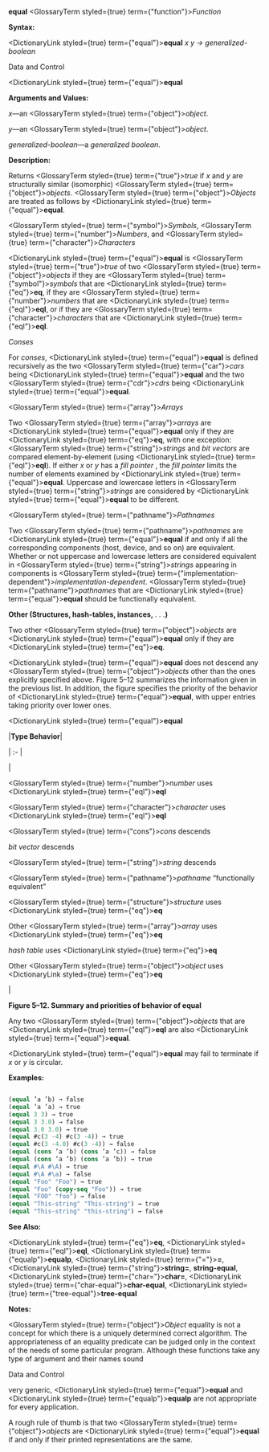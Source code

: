 **equal** <GlossaryTerm styled={true} term={"function"}><i>Function</i></GlossaryTerm> 



**Syntax:** 



<DictionaryLink styled={true} term={"equal"}><b>equal</b></DictionaryLink> *x y → generalized-boolean* 



Data and Control 











<DictionaryLink styled={true} term={"equal"}><b>equal</b></DictionaryLink> 



**Arguments and Values:** 



*x*—an <GlossaryTerm styled={true} term={"object"}><i>object</i></GlossaryTerm>. 



*y*—an <GlossaryTerm styled={true} term={"object"}><i>object</i></GlossaryTerm>. 



*generalized-boolean*—a *generalized boolean*. 



**Description:** 



Returns <GlossaryTerm styled={true} term={"true"}><i>true</i></GlossaryTerm> if *x* and *y* are structurally similar (isomorphic) <GlossaryTerm styled={true} term={"object"}><i>objects</i></GlossaryTerm>. <GlossaryTerm styled={true} term={"object"}><i>Objects</i></GlossaryTerm> are treated as follows by <DictionaryLink styled={true} term={"equal"}><b>equal</b></DictionaryLink>. 



<GlossaryTerm styled={true} term={"symbol"}><i>Symbols</i></GlossaryTerm>, <GlossaryTerm styled={true} term={"number"}><i>Numbers</i></GlossaryTerm>, and <GlossaryTerm styled={true} term={"character"}><i>Characters</i></GlossaryTerm> 



<DictionaryLink styled={true} term={"equal"}><b>equal</b></DictionaryLink> is <GlossaryTerm styled={true} term={"true"}><i>true</i></GlossaryTerm> of two <GlossaryTerm styled={true} term={"object"}><i>objects</i></GlossaryTerm> if they are <GlossaryTerm styled={true} term={"symbol"}><i>symbols</i></GlossaryTerm> that are <DictionaryLink styled={true} term={"eq"}><b>eq</b></DictionaryLink>, if they are <GlossaryTerm styled={true} term={"number"}><i>numbers</i></GlossaryTerm> that are <DictionaryLink styled={true} term={"eql"}><b>eql</b></DictionaryLink>, or if they are <GlossaryTerm styled={true} term={"character"}><i>characters</i></GlossaryTerm> that are <DictionaryLink styled={true} term={"eql"}><b>eql</b></DictionaryLink>. 



*Conses* 



For *conses*, <DictionaryLink styled={true} term={"equal"}><b>equal</b></DictionaryLink> is defined recursively as the two <GlossaryTerm styled={true} term={"car"}><i>cars</i></GlossaryTerm> being <DictionaryLink styled={true} term={"equal"}><b>equal</b></DictionaryLink> and the two <GlossaryTerm styled={true} term={"cdr"}><i>cdrs</i></GlossaryTerm> being <DictionaryLink styled={true} term={"equal"}><b>equal</b></DictionaryLink>. 



<GlossaryTerm styled={true} term={"array"}><i>Arrays</i></GlossaryTerm> 



Two <GlossaryTerm styled={true} term={"array"}><i>arrays</i></GlossaryTerm> are <DictionaryLink styled={true} term={"equal"}><b>equal</b></DictionaryLink> only if they are <DictionaryLink styled={true} term={"eq"}><b>eq</b></DictionaryLink>, with one exception: <GlossaryTerm styled={true} term={"string"}><i>strings</i></GlossaryTerm> and *bit vectors* are compared element-by-element (using <DictionaryLink styled={true} term={"eql"}><b>eql</b></DictionaryLink>). If either *x* or *y* has a *fill pointer* , the *fill pointer* limits the number of elements examined by <DictionaryLink styled={true} term={"equal"}><b>equal</b></DictionaryLink>. Uppercase and lowercase letters in <GlossaryTerm styled={true} term={"string"}><i>strings</i></GlossaryTerm> are considered by <DictionaryLink styled={true} term={"equal"}><b>equal</b></DictionaryLink> to be different. 



<GlossaryTerm styled={true} term={"pathname"}><i>Pathnames</i></GlossaryTerm> 



Two <GlossaryTerm styled={true} term={"pathname"}><i>pathnames</i></GlossaryTerm> are <DictionaryLink styled={true} term={"equal"}><b>equal</b></DictionaryLink> if and only if all the corresponding components (host, device, and so on) are equivalent. Whether or not uppercase and lowercase letters are considered equivalent in <GlossaryTerm styled={true} term={"string"}><i>strings</i></GlossaryTerm> appearing in components is <GlossaryTerm styled={true} term={"implementation-dependent"}><i>implementation-dependent</i></GlossaryTerm>. <GlossaryTerm styled={true} term={"pathname"}><i>pathnames</i></GlossaryTerm> that are <DictionaryLink styled={true} term={"equal"}><b>equal</b></DictionaryLink> should be functionally equivalent. 



**Other (Structures, hash-tables, instances,** *. . .***)** 



Two other <GlossaryTerm styled={true} term={"object"}><i>objects</i></GlossaryTerm> are <DictionaryLink styled={true} term={"equal"}><b>equal</b></DictionaryLink> only if they are <DictionaryLink styled={true} term={"eq"}><b>eq</b></DictionaryLink>. 



<DictionaryLink styled={true} term={"equal"}><b>equal</b></DictionaryLink> does not descend any <GlossaryTerm styled={true} term={"object"}><i>objects</i></GlossaryTerm> other than the ones explicitly specified above. Figure 5–12 summarizes the information given in the previous list. In addition, the figure specifies the priority of the behavior of <DictionaryLink styled={true} term={"equal"}><b>equal</b></DictionaryLink>, with upper entries taking priority over lower ones. 















<DictionaryLink styled={true} term={"equal"}><b>equal</b></DictionaryLink> 



|**Type Behavior**|

| :- |

|<p><GlossaryTerm styled={true} term={"number"}><i>number</i></GlossaryTerm> uses <DictionaryLink styled={true} term={"eql"}><b>eql</b></DictionaryLink> </p><p><GlossaryTerm styled={true} term={"character"}><i>character</i></GlossaryTerm> uses <DictionaryLink styled={true} term={"eql"}><b>eql</b></DictionaryLink> </p><p><GlossaryTerm styled={true} term={"cons"}><i>cons</i></GlossaryTerm> descends </p><p>*bit vector* descends </p><p><GlossaryTerm styled={true} term={"string"}><i>string</i></GlossaryTerm> descends </p><p><GlossaryTerm styled={true} term={"pathname"}><i>pathname</i></GlossaryTerm> “functionally equivalent” </p><p><GlossaryTerm styled={true} term={"structure"}><i>structure</i></GlossaryTerm> uses <DictionaryLink styled={true} term={"eq"}><b>eq</b></DictionaryLink> </p><p>Other <GlossaryTerm styled={true} term={"array"}><i>array</i></GlossaryTerm> uses <DictionaryLink styled={true} term={"eq"}><b>eq</b></DictionaryLink> </p><p>*hash table* uses <DictionaryLink styled={true} term={"eq"}><b>eq</b></DictionaryLink> </p><p>Other <GlossaryTerm styled={true} term={"object"}><i>object</i></GlossaryTerm> uses <DictionaryLink styled={true} term={"eq"}><b>eq</b></DictionaryLink></p>|





**Figure 5–12. Summary and priorities of behavior of equal** 



Any two <GlossaryTerm styled={true} term={"object"}><i>objects</i></GlossaryTerm> that are <DictionaryLink styled={true} term={"eql"}><b>eql</b></DictionaryLink> are also <DictionaryLink styled={true} term={"equal"}><b>equal</b></DictionaryLink>. 



<DictionaryLink styled={true} term={"equal"}><b>equal</b></DictionaryLink> may fail to terminate if *x* or *y* is circular. 



**Examples:**
```lisp

(equal ’a ’b) → false 
(equal ’a ’a) → true 
(equal 3 3) → true 
(equal 3 3.0) → false 
(equal 3.0 3.0) → true 
(equal #c(3 -4) #c(3 -4)) → true 
(equal #c(3 -4.0) #c(3 -4)) → false 
(equal (cons ’a ’b) (cons ’a ’c)) → false 
(equal (cons ’a ’b) (cons ’a ’b)) → true 
(equal #\A #\A) → true 
(equal #\A #\a) → false 
(equal "Foo" "Foo") → true 
(equal "Foo" (copy-seq "Foo")) → true 
(equal "FOO" "foo") → false 
(equal "This-string" "This-string") → true 
(equal "This-string" "this-string") → false 

```
**See Also:** 



<DictionaryLink styled={true} term={"eq"}><b>eq</b></DictionaryLink>, <DictionaryLink styled={true} term={"eql"}><b>eql</b></DictionaryLink>, <DictionaryLink styled={true} term={"equalp"}><b>equalp</b></DictionaryLink>, <DictionaryLink styled={true} term={"="}><b>=</b></DictionaryLink>, <DictionaryLink styled={true} term={"string"}><b>string=</b></DictionaryLink>, **string-equal**, <DictionaryLink styled={true} term={"char="}><b>char=</b></DictionaryLink>, <DictionaryLink styled={true} term={"char-equal"}><b>char-equal</b></DictionaryLink>, <DictionaryLink styled={true} term={"tree-equal"}><b>tree-equal</b></DictionaryLink> 



**Notes:** 



<GlossaryTerm styled={true} term={"object"}><i>Object</i></GlossaryTerm> equality is not a concept for which there is a uniquely determined correct algorithm. The appropriateness of an equality predicate can be judged only in the context of the needs of some particular program. Although these functions take any type of argument and their names sound 



Data and Control 











very generic, <DictionaryLink styled={true} term={"equal"}><b>equal</b></DictionaryLink> and <DictionaryLink styled={true} term={"equalp"}><b>equalp</b></DictionaryLink> are not appropriate for every application. 



A rough rule of thumb is that two <GlossaryTerm styled={true} term={"object"}><i>objects</i></GlossaryTerm> are <DictionaryLink styled={true} term={"equal"}><b>equal</b></DictionaryLink> if and only if their printed representations are the same. 



